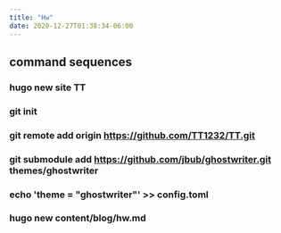 ```yaml
---
title: "Hw"
date: 2020-12-27T01:38:34-06:00
---
```


## command sequences
### hugo new site TT
### git init
### git remote add origin https://github.com/TT1232/TT.git
### git submodule add https://github.com/jbub/ghostwriter.git themes/ghostwriter
### echo 'theme = "ghostwriter"' >> config.toml
### hugo new content/blog/hw.md

